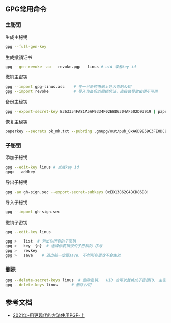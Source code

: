 
## GPG常用命令

### 主秘钥
生成主秘钥
```bash
gpg --full-gen-key
```

生成撤销证书
```bash
gpg --gen-revoke -ao   revoke.pgp   linus # uid 或者key id
```

撤销主密钥
```bash
gpg --import gpg-linus.asc    # 在一台新的电脑上导入你的公钥
gpg --import revoke           # 导入你备份的撤销凭证，直接会导致密钥不可用
```

备份主秘钥
```bash
gpg --export-secret-key E363354FA81A5AF9334F02EBD6304AF502D93919 | paperkey --output paperkey.txt
```

恢复主秘钥
```bash
paperkey --secrets pk_mk.txt --pubring .gnupg/out/pub_0xA6D9859C3FE0DCBE.pgp | gpg --import
```

### 子秘钥
添加子秘钥
```bash
gpg --edit-key linus # 或者key id  
gpg>   addkey
```

导出子秘钥
```bash
gpg -ao gh-sign.sec --export-secret-subkeys 0xED13862C4BCD86D8!
```

导入子秘钥
```bash
gpg --import gh-sign.sec
```

撤销子密钥
```bash
gpg --edit-key linus 

gpg >   list  # 列出你所有的子密钥
gpg >   key  {n}  # 选择你要销毁的子密钥的 序号
gpg >   revkey
gpg >   save    # 退出前一定要save, 不然所有更改不会生效
```


### 删除
```bash
gpg --delete-secret-keys linus  # 删除私钥，  UID 也可以替换成子密钥ID, 主密钥Key ID
gpg --delete-keys linus		 # 删除公钥
```



## 参考文档
- [2021年-用更现代的方法使用PGP-上](https://ulyc.github.io/2021/01/13/2021%E5%B9%B4-%E7%94%A8%E6%9B%B4%E7%8E%B0%E4%BB%A3%E7%9A%84%E6%96%B9%E6%B3%95%E4%BD%BF%E7%94%A8PGP-%E4%B8%8A/)